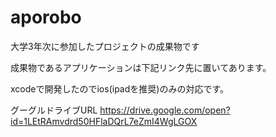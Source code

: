 # aporobo
大学3年次に参加したプロジェクトの成果物です

成果物であるアプリケーションは下記リンク先に置いてあります。

xcodeで開発したのでios(ipadを推奨)のみの対応です。


グーグルドライブURL
https://drive.google.com/open?id=1LEtRAmvdrd50HFlaDQrL7eZmI4WgLGOX
